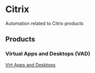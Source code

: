 # Citrix
Automation related to Citrix products

## Products

### Virtual Apps and Desktops (VAD)
[Virt Apps and Desktops](https://github.com/vladiadmin/Citrix/tree/main/Scripts/VAD)
